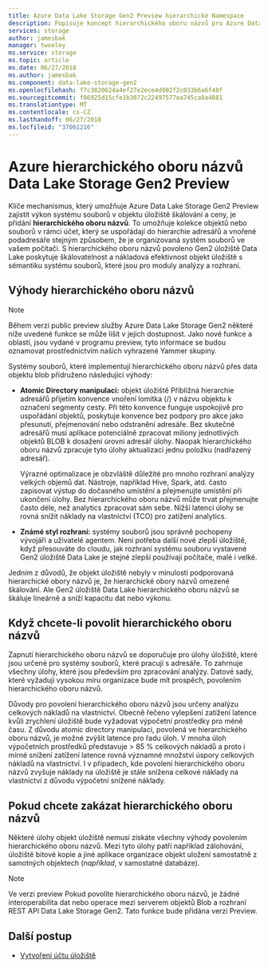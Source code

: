 ```yaml
---
title: Azure Data Lake Storage Gen2 Preview hierarchické Namespace
description: Popisuje koncept hierarchického oboru názvů pro Azure Data Lake Storage Gen2 Preview
services: storage
author: jamesbak
manager: twooley
ms.service: storage
ms.topic: article
ms.date: 06/27/2018
ms.author: jamesbak
ms.component: data-lake-storage-gen2
ms.openlocfilehash: f7c3820624a4ef27e2ece4d902f2c033b6a6f48f
ms.sourcegitcommit: f06925d15cfe1b3872c22497577ea745ca9a4881
ms.translationtype: MT
ms.contentlocale: cs-CZ
ms.lasthandoff: 06/27/2018
ms.locfileid: "37061216"
---
```

# <a name="azure-data-lake-storage-gen2-preview-hierarchical-namespace"></a>Azure hierarchického oboru názvů Data Lake Storage Gen2 Preview

Klíče mechanismus, který umožňuje Azure Data Lake Storage Gen2 Preview zajistit výkon systému souborů v objektu úložiště škálování a ceny, je přidání **hierarchického oboru názvů**. To umožňuje kolekce objektů nebo souborů v rámci účet, který se uspořádají do hierarchie adresářů a vnořené podadresáře stejným způsobem, že je organizovaná systém souborů ve vašem počítači. S hierarchického oboru názvů povoleno Gen2 úložiště Data Lake poskytuje škálovatelnost a nákladová efektivnost objekt úložiště s sémantiku systému souborů, které jsou pro moduly analýzy a rozhraní.

## <a name="the-benefits-of-the-hierarchical-namespace"></a>Výhody hierarchického oboru názvů

> [!NOTE]
> Během verzi public preview služby Azure Data Lake Storage Gen2 některé níže uvedené funkce se může lišit v jejich dostupnost. Jako nové funkce a oblastí, jsou vydané v programu preview, tyto informace se budou oznamovat prostřednictvím našich vyhrazené Yammer skupiny.  

Systémy souborů, které implementují hierarchického oboru názvů přes data objektu blob přidruženo následující výhody:

- **Atomic Directory manipulaci:** objekt úložiště Přibližná hierarchie adresářů přijetím konvence vnoření lomítka (/) v názvu objektu k označení segmenty cesty. Při této konvence funguje uspokojivě pro uspořádání objektů, poskytuje konvence bez podpory pro akce jako přesunutí, přejmenování nebo odstranění adresáře. Bez skutečné adresářů musí aplikace potenciálně zpracovat miliony jednotlivých objektů BLOB k dosažení úrovni adresář úlohy. Naopak hierarchického oboru názvů zpracuje tyto úlohy aktualizací jednu položku (nadřazený adresář). 

    Výrazné optimalizace je obzvláště důležité pro mnoho rozhraní analýzy velkých objemů dat. Nástroje, například Hive, Spark, atd. často zapisovat výstup do dočasného umístění a přejmenujte umístění při ukončení úlohy. Bez hierarchického oboru názvů může trvat přejmenujte často déle, než analytics zpracovat sám sebe. Nižší latenci úlohy se rovná snížit náklady na vlastnictví (TCO) pro zatížení analytics.

- **Známé styl rozhraní:** systémy souborů jsou správně pochopeny vývojáři a uživatelé agentem. Není potřeba další nové zlepší úložiště, když přesouváte do cloudu, jak rozhraní systému souboru vystavené Gen2 úložiště Data Lake je stejné zlepší používají počítače, malé i velké.

Jedním z důvodů, že objekt úložiště nebyly v minulosti podporovaná hierarchické obory názvů je, že hierarchické obory názvů omezené škálování. Ale Gen2 úložiště Data Lake hierarchického oboru názvů se škáluje lineárně a sníží kapacitu dat nebo výkonu.

## <a name="when-to-enable-the-hierarchical-namespace"></a>Když chcete-li povolit hierarchického oboru názvů

Zapnutí hierarchického oboru názvů se doporučuje pro úlohy úložiště, které jsou určené pro systémy souborů, které pracují s adresáře. To zahrnuje všechny úlohy, které jsou především pro zpracování analýzy. Datové sady, které vyžadují vysokou míru organizace bude mít prospěch, povolením hierarchického oboru názvů.

Důvody pro povolení hierarchického oboru názvů jsou určeny analýzu celkových nákladů na vlastnictví. Obecně řečeno vylepšení zatížení latence kvůli zrychlení úložiště bude vyžadovat výpočetní prostředky pro méně času. Z důvodu atomic directory manipulaci, povolená ve hierarchického oboru názvů, je možné zvýšit latence pro řadu úloh. V mnoha úloh výpočetních prostředků představuje > 85 % celkových nákladů a proto i mírné snížení zatížení latence rovná významné množství úspory celkových nákladů na vlastnictví. I v případech, kde povolení hierarchického oboru názvů zvyšuje náklady na úložiště je stále snížena celkové náklady na vlastnictví z důvodu výpočetní snížené náklady.

## <a name="when-to-disable-the-hierarchical-namespace"></a>Pokud chcete zakázat hierarchického oboru názvů

Některé úlohy objekt úložiště nemusí získáte všechny výhody povolením hierarchického oboru názvů. Mezi tyto úlohy patří například zálohování, úložiště bitové kopie a jiné aplikace organizace objekt uložení samostatně z samotných objektech (*například*, v samostatné databáze).

> [!NOTE]
> Ve verzi preview Pokud povolíte hierarchického oboru názvů, je žádné interoperabilita dat nebo operace mezi serverem objektů Blob a rozhraní REST API Data Lake Storage Gen2. Tato funkce bude přidána verzi Preview.

## <a name="next-steps"></a>Další postup

- [Vytvoření účtu úložiště](./quickstart-create-account.md)